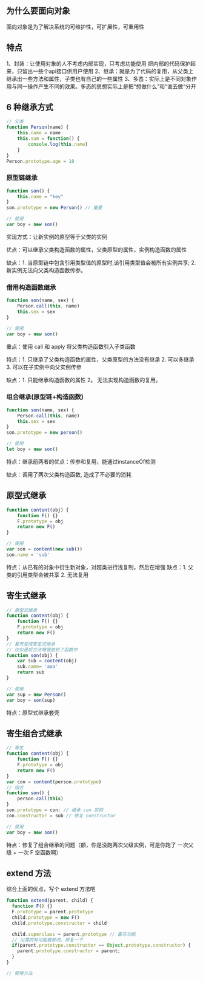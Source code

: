 ## 为什么要面向对象

面向对象是为了解决系统的可维护性，可扩展性，可重用性

## 特点

1、封装：让使用对象的人不考虑内部实现，只考虑功能使用  把内部的代码保护起来，只留出一些个api接口供用户使用
2、继承：就是为了代码的复用，从父类上继承出一些方法和属性，子类也有自己的一些属性 
3、多态：实际上是不同对象作用与同一操作产生不同的效果。多态的思想实际上是把“想做什么”和“谁去做“分开

## 6 种继承方式

```javascript
// 父类
function Person(name) {
    this.name = name
    this.sum = function() {
        console.log(this.name)
    }
}
Person.prototype.age = 10
```

### 原型链继承

```javascript
function son() {
    this.name = "key"
}
son.prototype = new Person() // 重要

// 使用
var boy = new son()
```

实现方式：让新实例的原型等于父类的实例

优点：可以继承父类构造函数的属性，父类原型的属性，实例构造函数的属性

缺点：1. 当原型链中包含引用类型值的原型时,该引用类型值会被所有实例共享;
2. 新实例无法向父类构造函数传参。

### 借用构造函数继承

```javascript
function son(name, sex) {
    Person.call(this, name)
    this.sex = sex
}

// 使用
var boy = new son()
```

重点：使用 call 和 apply 将父类构造函数引入子类函数

特点：1. 只继承了父类构造函数的属性，父类原型的方法没有继承
2. 可以多继承
3. 可以在子实例中向父实例传参

缺点：1. 只能继承构造函数的属性
2。 无法实现构造函数的复用。

### 组合继承(原型链+构造函数)

```javascript
function son(name, sex) {
    Person.call(this, name)
    this.sex = sex
}
son.prototype = new person()

// 使用
let boy = new son()
```

特点：继承前两者的优点：传参和复用，能通过instanceOf检测

缺点：调用了两次父类构造函数, 造成了不必要的消耗

## 原型式继承

```javascript
function content(obj) {
    function F() {}
    F.prototype = obj
    return new F()
}

// 使用
var son = content(new sub())
son.name = 'sub'
```

特点：从已有的对象中衍生新对象，对超类进行浅复制，然后在增强
缺点：1. 父类的引用类型会被共享 2. 无法复用

## 寄生式继承

```javascript
// 原型式继承
function content(obj) {
    function F() {}
    F.prototype = obj
    return new F()
}
// 套壳变成寄生式继承
// 仅仅是将方法增强放到了函数中
function son(obj) {
    var sub = content(obj)
    sub.name= 'aaa'
    return sub
}

// 使用
var sup = new Person()
var boy = son(sup)
```

特点：原型式继承套壳

## 寄生组合式继承

```javascript
// 寄生
function content(obj) {
    function F() {}
    F.prototype = obj
    return new F()
}
var con = content(person.prototype)
// 组合
function son() {
    person.call(this)
}
son.prototype = con; // 继承 con 实例
con.constructor = sub // 修复 constructor

// 使用
var boy = new son()
```

特点：修复了组合继承的问题（额，你是没跑两次父级实例，可是你跑了 一次父级 + 一次 F 空函数啊）

## extend 方法

综合上面的优点，写个 extend 方法吧

```javascript
function extend(parent, child) {
  function F() {}
  F.prototype = parent.prototype
  child.prototype = new F()
  child.prototype.constructor = child

  child.superclass = parent.prototype // 备忘功能
  // 父类的有可能被修改，修复一下
  if(parent.prototype.constructor == Object.prototype.constructor) { 
    parent.prototype.constructor = parent;
  }
}

// 使用方法

```
